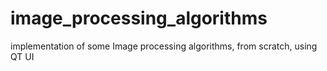 # image_processing_algorithms
implementation of some Image processing algorithms, from scratch, using QT UI

